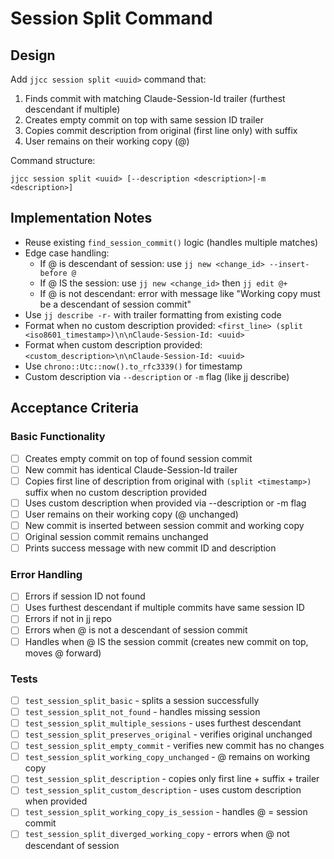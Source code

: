 # Session Split Command

## Design

Add `jjcc session split <uuid>` command that:
1. Finds commit with matching Claude-Session-Id trailer (furthest descendant if multiple)
2. Creates empty commit on top with same session ID trailer
3. Copies commit description from original (first line only) with suffix
4. User remains on their working copy (@)

Command structure:
```
jjcc session split <uuid> [--description <description>|-m <description>]
```

## Implementation Notes

- Reuse existing `find_session_commit()` logic (handles multiple matches)
- Edge case handling:
  - If @ is descendant of session: use `jj new <change_id> --insert-before @`
  - If @ IS the session: use `jj new <change_id>` then `jj edit @+`
  - If @ is not descendant: error with message like "Working copy must be a descendant of session commit"
- Use `jj describe -r-` with trailer formatting from existing code
- Format when no custom description provided: `<first_line> (split <iso8601_timestamp>)\n\nClaude-Session-Id: <uuid>`
- Format when custom description provided: `<custom_description>\n\nClaude-Session-Id: <uuid>`
- Use `chrono::Utc::now().to_rfc3339()` for timestamp
- Custom description via `--description` or `-m` flag (like jj describe)

## Acceptance Criteria

### Basic Functionality
- [ ] Creates empty commit on top of found session commit
- [ ] New commit has identical Claude-Session-Id trailer
- [ ] Copies first line of description from original with `(split <timestamp>)` suffix when no custom description provided
- [ ] Uses custom description when provided via --description or -m flag
- [ ] User remains on their working copy (@ unchanged)
- [ ] New commit is inserted between session commit and working copy
- [ ] Original session commit remains unchanged
- [ ] Prints success message with new commit ID and description

### Error Handling
- [ ] Errors if session ID not found
- [ ] Uses furthest descendant if multiple commits have same session ID
- [ ] Errors if not in jj repo
- [ ] Errors when @ is not a descendant of session commit
- [ ] Handles when @ IS the session commit (creates new commit on top, moves @ forward)

### Tests
- [ ] `test_session_split_basic` - splits a session successfully
- [ ] `test_session_split_not_found` - handles missing session
- [ ] `test_session_split_multiple_sessions` - uses furthest descendant
- [ ] `test_session_split_preserves_original` - verifies original unchanged
- [ ] `test_session_split_empty_commit` - verifies new commit has no changes
- [ ] `test_session_split_working_copy_unchanged` - @ remains on working copy
- [ ] `test_session_split_description` - copies only first line + suffix + trailer
- [ ] `test_session_split_custom_description` - uses custom description when provided
- [ ] `test_session_split_working_copy_is_session` - handles @ = session commit
- [ ] `test_session_split_diverged_working_copy` - errors when @ not descendant of session